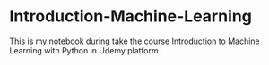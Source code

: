 # Introduction-Machine-Learning
This is my notebook during take the course Introduction to Machine Learning with Python in Udemy platform.

